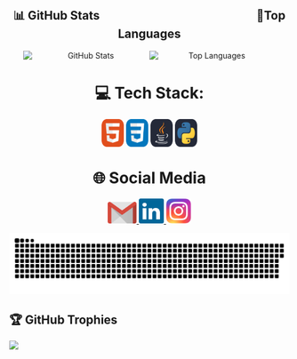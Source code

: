 <div style="text-align: center;">
  <h2>📊 GitHub Stats⠀⠀⠀⠀⠀⠀⠀⠀⠀⠀⠀⠀⠀⠀⠀⠀⠀⠀  🚀Top Languages</h2>
  <div style="display: flex; flex-wrap: wrap; justify-content: center;">
    <img src="https://github-readme-stats.vercel.app/api?username=uryeln&theme=tokyonight&hide_border=false&include_all_commits=false&count_private=false" alt="GitHub Stats" style="width: 45%;" />
    <img src="https://github-readme-stats.vercel.app/api/top-langs/?username=uryeln&theme=tokyonight&hide_border=false&include_all_commits=false&count_private=false&layout=compact" alt="Top Languages" style="width: 45%;" />
  </div>
</div>

<div align="center"> 
      <h1 align="center"> 💻 Tech Stack: </h1>
      <img align="center" height="50" width="40" alt="html-icon" src="https://github.com/tandpfun/skill-icons/blob/main/icons/HTML.svg">
      <img align="center" height="50" width="40" alt="css-icon" src="https://github.com/tandpfun/skill-icons/blob/main/icons/CSS.svg">
      <img align="center" height="50" width="40" alt="java-icon" src="https://github.com/tandpfun/skill-icons/blob/main/icons/Java-Dark.svg">
      <img align="center" height="50" width="40" alt="python-icon" src="https://github.com/tandpfun/skill-icons/blob/main/icons/Python-Dark.svg">
  </div>
    
   <div align="center"> 
    <h1 align="center">🌐 Social Media</h1>
    <a href="mailto:uryel.haddad@faculdadecesusc.edu.br">
      <img width="52" src="gmail.svg">
    </a>
    <a href="https://www.linkedin.com/in/uryel-haddad">
      <img width="45" src="linkedin.svg">
    </a>
    <a href="https://www.instagram.com/uryel_navarro">
      <img width="45" src="instagram.png">
    </a>
  </div>
  
![Snake animation](github-contribution-grid-snake.svg)

## 🏆 GitHub Trophies
![](https://github-profile-trophy.vercel.app/?username=uryeln&theme=tokyonight&no-frame=false&no-bg=true&margin-w=4)
